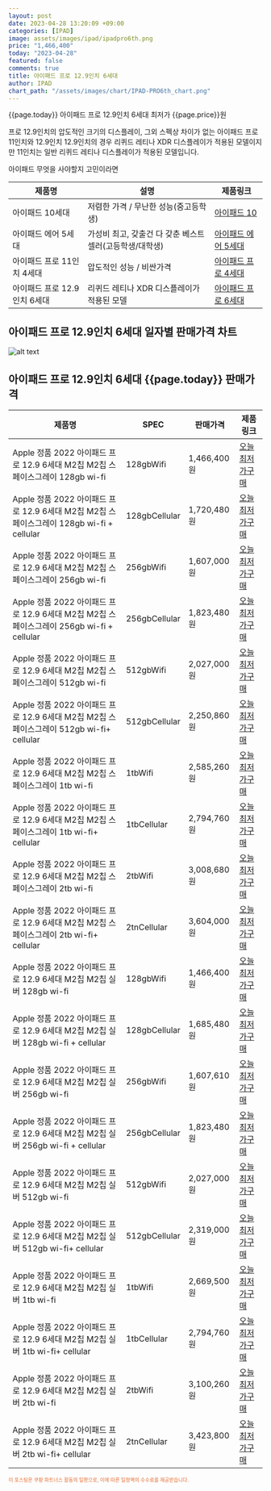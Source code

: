 ```yaml
---
layout: post
date: 2023-04-28 13:20:09 +09:00
categories: [IPAD]
image: assets/images/ipad/ipadpro6th.png
price: "1,466,400"
today: "2023-04-28"
featured: false
comments: true
title: 아이패드 프로 12.9인치 6세대
author: IPAD
chart_path: "/assets/images/chart/IPAD-PRO6th_chart.png"
---
```


{{page.today}} 아이패드 프로 12.9인치 6세대 최저가 {{page.price}}원

프로 12.9인치의 압도적인 크기의 디스플레이, 그외 스펙상 차이가 없는 아이패드 프로 11인치와 12.9인치
12.9인치의 경우 리퀴드 레티나 XDR 디스플레이가 적용된 모델이지만
11인치는 일반 리퀴드 레티나 디스플레이가 적용된 모델입니다.

<main>
<P>아이패드 무엇을 사야할지 고민이라면</P>
<table id="rwd-table">
  <thead>
    <tr>
      <th>제품명</th>
      <th>설명</th>
      <th>제품링크</th>
    </tr>
  </thead>
  <tbody>
    <tr>
       <td>아이패드 10세대</td>
       <td>저렴한 가격 / 무난한 성능(중고등학생)</td>
       <td><a href='/APPLE-IPAD-10th/'>아이패드 10</a></td>
    </tr>
    <tr>
       <td>아이패드 에어 5세대</td>
       <td>가성비 최고, 갖출건 다 갖춘 베스트 셀러(고등학생/대학생)</td>
       <td><a href='/APPLE-IPAD-AIR5th/'>아이패드 에어 5세대</a></td>
    </tr>
    <tr>
       <td>아이패드 프로 11인치 4세대</td>
       <td>압도적인 성능 / 비싼가격</td>
       <td><a href='/APPLE-IPAD-PRO4th/'>아이패드 프로 4세대</a></td>
    </tr>
    <tr>
       <td>아이패드 프로 12.9인치 6세대</td>
       <td>리퀴드 레티나 XDR 디스플레이가 적용된 모델</td>
       <td><a href='/APPLE-IPAD-PRO6th/'>아이패드 프로 6세대</a></td>
    </tr>
  </tbody>
</table>
</main>

## 아이패드 프로 12.9인치 6세대 일자별 판매가격 차트
![alt text]({{page.chart_path}} "아이패드 프로 12.9인치 6세대 판매가격 차트")

## 아이패드 프로 12.9인치 6세대 {{page.today}} 판매가격
<main>
<table id="rwd-table-large">
  <thead>
    <tr>
      <th>제품명</th>
      <th>SPEC</th>
      <th>판매가격</th>
      <th>제품링크</th>
    </tr>
  </thead>
  <tbody><tr>
        <td>Apple 정품 2022 아이패드 프로 12.9 6세대 M2칩 M2칩 스페이스그레이 128gb wi-fi</td>
        <td>128gbWifi</td>
        <td>1,466,400원</td>
        <td><a href='https://link.coupang.com/a/SA7lR' target='_blank'>오늘 최저가구매</a></td>
        </tr><tr>
        <td>Apple 정품 2022 아이패드 프로 12.9 6세대 M2칩 M2칩 스페이스그레이 128gb wi-fi + cellular</td>
        <td>128gbCellular</td>
        <td>1,720,480원</td>
        <td><a href='https://link.coupang.com/a/SA7pf' target='_blank'>오늘 최저가구매</a></td>
        </tr><tr>
        <td>Apple 정품 2022 아이패드 프로 12.9 6세대 M2칩 M2칩 스페이스그레이  256gb wi-fi</td>
        <td>256gbWifi</td>
        <td>1,607,000원</td>
        <td><a href='https://link.coupang.com/a/SA7rK' target='_blank'>오늘 최저가구매</a></td>
        </tr><tr>
        <td>Apple 정품 2022 아이패드 프로 12.9 6세대 M2칩 M2칩 스페이스그레이 256gb wi-fi + cellular</td>
        <td>256gbCellular</td>
        <td>1,823,480원</td>
        <td><a href='https://link.coupang.com/a/SA7ut' target='_blank'>오늘 최저가구매</a></td>
        </tr><tr>
        <td>Apple 정품 2022 아이패드 프로 12.9 6세대 M2칩 M2칩 스페이스그레이 512gb wi-fi</td>
        <td>512gbWifi</td>
        <td>2,027,000원</td>
        <td><a href='https://link.coupang.com/a/SA7xz' target='_blank'>오늘 최저가구매</a></td>
        </tr><tr>
        <td>Apple 정품 2022 아이패드 프로 12.9 6세대 M2칩 M2칩 스페이스그레이 512gb wi-fi+ cellular</td>
        <td>512gbCellular</td>
        <td>2,250,860원</td>
        <td><a href='https://link.coupang.com/a/SA7zR' target='_blank'>오늘 최저가구매</a></td>
        </tr><tr>
        <td>Apple 정품 2022 아이패드 프로 12.9 6세대 M2칩 M2칩 스페이스그레이 1tb wi-fi</td>
        <td>1tbWifi</td>
        <td>2,585,260원</td>
        <td><a href='https://link.coupang.com/a/SA7C4' target='_blank'>오늘 최저가구매</a></td>
        </tr><tr>
        <td>Apple 정품 2022 아이패드 프로 12.9 6세대 M2칩 M2칩 스페이스그레이 1tb wi-fi+ cellular</td>
        <td>1tbCellular</td>
        <td>2,794,760원</td>
        <td><a href='https://link.coupang.com/a/SA7Fg' target='_blank'>오늘 최저가구매</a></td>
        </tr><tr>
        <td>Apple 정품 2022 아이패드 프로 12.9 6세대 M2칩 M2칩 스페이스그레이 2tb wi-fi</td>
        <td>2tbWifi</td>
        <td>3,008,680원</td>
        <td><a href='https://link.coupang.com/a/SA7HT' target='_blank'>오늘 최저가구매</a></td>
        </tr><tr>
        <td>Apple 정품 2022 아이패드 프로 12.9 6세대 M2칩 M2칩 스페이스그레이 2tb wi-fi+ cellular</td>
        <td>2tnCellular</td>
        <td>3,604,000원</td>
        <td><a href='https://link.coupang.com/a/SA7Kc' target='_blank'>오늘 최저가구매</a></td>
        </tr><tr>
        <td>Apple 정품 2022 아이패드 프로 12.9 6세대 M2칩 M2칩 실버 128gb wi-fi</td>
        <td>128gbWifi</td>
        <td>1,466,400원</td>
        <td><a href='https://link.coupang.com/a/SA7Nm' target='_blank'>오늘 최저가구매</a></td>
        </tr><tr>
        <td>Apple 정품 2022 아이패드 프로 12.9 6세대 M2칩 M2칩 실버 128gb wi-fi + cellular</td>
        <td>128gbCellular</td>
        <td>1,685,480원</td>
        <td><a href='https://link.coupang.com/a/SA7PI' target='_blank'>오늘 최저가구매</a></td>
        </tr><tr>
        <td>Apple 정품 2022 아이패드 프로 12.9 6세대 M2칩 M2칩 실버  256gb wi-fi</td>
        <td>256gbWifi</td>
        <td>1,607,610원</td>
        <td><a href='https://link.coupang.com/a/SA71N' target='_blank'>오늘 최저가구매</a></td>
        </tr><tr>
        <td>Apple 정품 2022 아이패드 프로 12.9 6세대 M2칩 M2칩 실버 256gb wi-fi + cellular</td>
        <td>256gbCellular</td>
        <td>1,823,480원</td>
        <td><a href='https://link.coupang.com/a/SA7UT' target='_blank'>오늘 최저가구매</a></td>
        </tr><tr>
        <td>Apple 정품 2022 아이패드 프로 12.9 6세대 M2칩 M2칩 실버 512gb wi-fi</td>
        <td>512gbWifi</td>
        <td>2,027,000원</td>
        <td><a href='https://link.coupang.com/a/SA7XE' target='_blank'>오늘 최저가구매</a></td>
        </tr><tr>
        <td>Apple 정품 2022 아이패드 프로 12.9 6세대 M2칩 M2칩 실버 512gb wi-fi+ cellular</td>
        <td>512gbCellular</td>
        <td>2,319,000원</td>
        <td><a href='https://link.coupang.com/a/SA75R' target='_blank'>오늘 최저가구매</a></td>
        </tr><tr>
        <td>Apple 정품 2022 아이패드 프로 12.9 6세대 M2칩 M2칩 실버 1tb wi-fi</td>
        <td>1tbWifi</td>
        <td>2,669,500원</td>
        <td><a href='https://link.coupang.com/a/SA774' target='_blank'>오늘 최저가구매</a></td>
        </tr><tr>
        <td>Apple 정품 2022 아이패드 프로 12.9 6세대 M2칩 M2칩 실버 1tb wi-fi+ cellular</td>
        <td>1tbCellular</td>
        <td>2,794,760원</td>
        <td><a href='https://link.coupang.com/a/SA8aL' target='_blank'>오늘 최저가구매</a></td>
        </tr><tr>
        <td>Apple 정품 2022 아이패드 프로 12.9 6세대 M2칩 M2칩 실버 2tb wi-fi</td>
        <td>2tbWifi</td>
        <td>3,100,260원</td>
        <td><a href='https://link.coupang.com/a/SA8dA' target='_blank'>오늘 최저가구매</a></td>
        </tr><tr>
        <td>Apple 정품 2022 아이패드 프로 12.9 6세대 M2칩 M2칩 실버 2tb wi-fi+ cellular</td>
        <td>2tnCellular</td>
        <td>3,423,800원</td>
        <td><a href='https://link.coupang.com/a/SA8f3' target='_blank'>오늘 최저가구매</a></td>
        </tr></tbody>
</table>
</main>
<div style="color:#e56a2c;font-size: 0.7em;" >
이 포스팅은 쿠팡 파트너스 활동의 일환으로, 이에 따른 일정액의 수수료를 제공받습니다.
</div>
